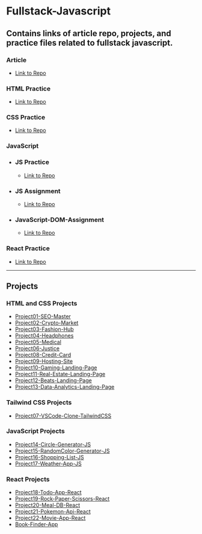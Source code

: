 # Fullstack-Javascript

## Contains links of article repo, projects, and practice files related to fullstack javascript.

### Article
- [Link to Repo](https://github.com/imbeshat/article/blob/master/README.md)

### HTML Practice
- [Link to Repo](https://github.com/imbeshat/Javascript-Bootcamp-HTML)

### CSS Practice
- [Link to Repo](https://github.com/imbeshat/Javascript-Bootcamp-CSS)

### JavaScript
  - ### JS Practice
      - [Link to Repo](https://github.com/imbeshat/JavaScript-Bootcamp-JS)

  - ### JS Assignment
      - [Link to Repo](https://github.com/imbeshat/JavaScript-Assignmrnt)

  - ### JavaScript-DOM-Assignment
      - [Link to Repo](https://github.com/imbeshat/JavaScript-DOM-Assignment)
      
### React Practice
- [Link to Repo](https://github.com/imbeshat/JavaScript-Bootcamp-React)
<hr/>

## Projects

### HTML and CSS Projects

- [Project01-SEO-Master](https://github.com/imbeshat/Project01-SEO-Master)
- [Project02-Crypto-Market](https://github.com/imbeshat/Project02-Crypto-Market)
- [Project03-Fashion-Hub](https://github.com/imbeshat/Project03-Fashion-Hub)
- [Project04-Headphones](https://github.com/imbeshat/Project04-Headphones)
- [Project05-Medical](https://github.com/imbeshat/Project05-Medical)
- [Project06-Justice](https://github.com/imbeshat/Project06-Justice)
- [Project08-Credit-Card](https://github.com/imbeshat/Project08-Credit-Card)
- [Project09-Hosting-Site](https://github.com/imbeshat/Project09-Hosting-Site)
- [Project10-Gaming-Landing-Page](https://github.com/imbeshat/Project10-Gaming-Landing-Page)
- [Project11-Real-Estate-Landing-Page](https://github.com/imbeshat/Project11-Real-Estate-Landing-Page)
- [Project12-Beats-Landing-Page](https://github.com/imbeshat/Project12-Beats-Landing-Page)
- [Project13-Data-Analytics-Landing-Page](https://github.com/imbeshat/Project13-Data-Analytics-Landing-Page)

### Tailwind CSS Projects

- [Project07-VSCode-Clone-TailwindCSS](https://github.com/imbeshat/Project07-VSCode-Clone-TailwindCSS)

### JavaScript Projects
- [Project14-Circle-Generator-JS](https://github.com/imbeshat/Project14-Circle-Generator-JS)
- [Project15-RandomColor-Generator-JS](https://github.com/imbeshat/Project15-RandomColor-Generator-JS)
- [Project16-Shopping-List-JS](https://github.com/imbeshat/Project16-Shopping-List-JS)
- [Project17-Weather-App-JS](https://github.com/imbeshat/Project17-Weather-App-JS)

### React Projects
- [Project18-Todo-App-React](https://github.com/imbeshat/project18-todo-app-react)
- [Project19-Rock-Paper-Scissors-React](https://github.com/imbeshat/project19-rock-paper-scissors-react)
- [Project20-Meal-DB-React](https://github.com/imbeshat/project20-meal-db-react)
- [Project21-Pokemon-Api-React](https://github.com/imbeshat/project21-pokemon-api-react)
- [Project22-Movie-App-React](https://github.com/imbeshat/project22-movie-app-react)
- [Book-Finder-App](https://github.com/imbeshat/book-finder-application)
